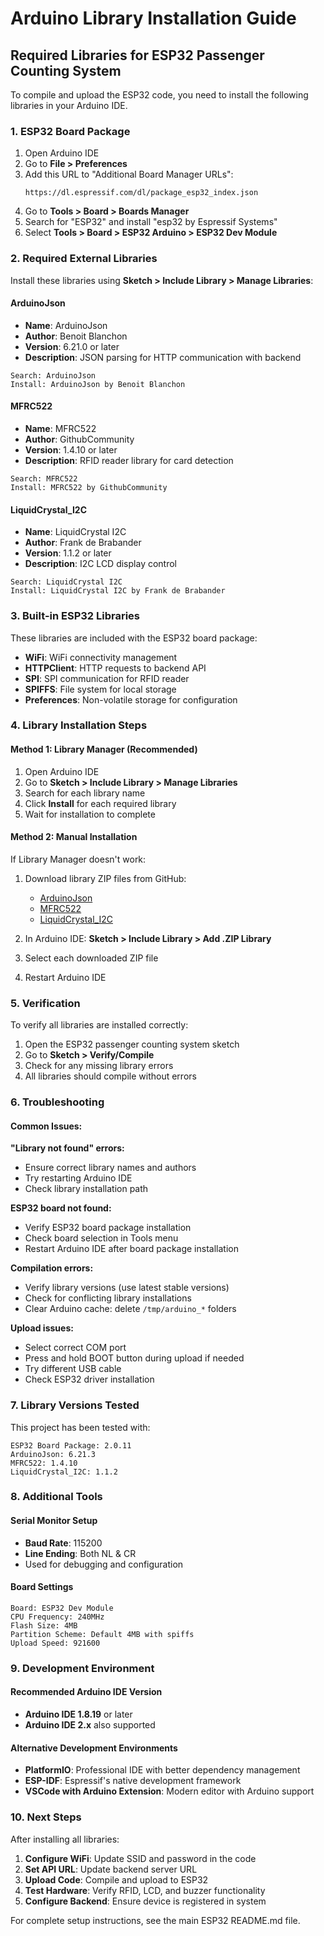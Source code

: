 # Arduino Library Installation Guide

## Required Libraries for ESP32 Passenger Counting System

To compile and upload the ESP32 code, you need to install the following libraries in your Arduino IDE.

### 1. ESP32 Board Package
1. Open Arduino IDE
2. Go to **File > Preferences**
3. Add this URL to "Additional Board Manager URLs":
   ```
   https://dl.espressif.com/dl/package_esp32_index.json
   ```
4. Go to **Tools > Board > Boards Manager**
5. Search for "ESP32" and install "esp32 by Espressif Systems"
6. Select **Tools > Board > ESP32 Arduino > ESP32 Dev Module**

### 2. Required External Libraries

Install these libraries using **Sketch > Include Library > Manage Libraries**:

#### ArduinoJson
- **Name**: ArduinoJson
- **Author**: Benoit Blanchon
- **Version**: 6.21.0 or later
- **Description**: JSON parsing for HTTP communication with backend

```
Search: ArduinoJson
Install: ArduinoJson by Benoit Blanchon
```

#### MFRC522
- **Name**: MFRC522
- **Author**: GithubCommunity
- **Version**: 1.4.10 or later
- **Description**: RFID reader library for card detection

```
Search: MFRC522
Install: MFRC522 by GithubCommunity
```

#### LiquidCrystal_I2C
- **Name**: LiquidCrystal I2C
- **Author**: Frank de Brabander
- **Version**: 1.1.2 or later
- **Description**: I2C LCD display control

```
Search: LiquidCrystal I2C
Install: LiquidCrystal I2C by Frank de Brabander
```

### 3. Built-in ESP32 Libraries
These libraries are included with the ESP32 board package:

- **WiFi**: WiFi connectivity management
- **HTTPClient**: HTTP requests to backend API
- **SPI**: SPI communication for RFID reader
- **SPIFFS**: File system for local storage
- **Preferences**: Non-volatile storage for configuration

### 4. Library Installation Steps

#### Method 1: Library Manager (Recommended)
1. Open Arduino IDE
2. Go to **Sketch > Include Library > Manage Libraries**
3. Search for each library name
4. Click **Install** for each required library
5. Wait for installation to complete

#### Method 2: Manual Installation
If Library Manager doesn't work:

1. Download library ZIP files from GitHub:
   - [ArduinoJson](https://github.com/bblanchon/ArduinoJson/releases)
   - [MFRC522](https://github.com/miguelbalboa/rfid/releases)
   - [LiquidCrystal_I2C](https://github.com/johnrickman/LiquidCrystal_I2C/releases)

2. In Arduino IDE: **Sketch > Include Library > Add .ZIP Library**
3. Select each downloaded ZIP file
4. Restart Arduino IDE

### 5. Verification

To verify all libraries are installed correctly:

1. Open the ESP32 passenger counting system sketch
2. Go to **Sketch > Verify/Compile**
3. Check for any missing library errors
4. All libraries should compile without errors

### 6. Troubleshooting

#### Common Issues:

**"Library not found" errors:**
- Ensure correct library names and authors
- Try restarting Arduino IDE
- Check library installation path

**ESP32 board not found:**
- Verify ESP32 board package installation
- Check board selection in Tools menu
- Restart Arduino IDE after board package installation

**Compilation errors:**
- Verify library versions (use latest stable versions)
- Check for conflicting library installations
- Clear Arduino cache: delete `/tmp/arduino_*` folders

**Upload issues:**
- Select correct COM port
- Press and hold BOOT button during upload if needed
- Try different USB cable
- Check ESP32 driver installation

### 7. Library Versions Tested

This project has been tested with:

```
ESP32 Board Package: 2.0.11
ArduinoJson: 6.21.3
MFRC522: 1.4.10
LiquidCrystal_I2C: 1.1.2
```

### 8. Additional Tools

#### Serial Monitor Setup
- **Baud Rate**: 115200
- **Line Ending**: Both NL & CR
- Used for debugging and configuration

#### Board Settings
```
Board: ESP32 Dev Module
CPU Frequency: 240MHz
Flash Size: 4MB
Partition Scheme: Default 4MB with spiffs
Upload Speed: 921600
```

### 9. Development Environment

#### Recommended Arduino IDE Version
- **Arduino IDE 1.8.19** or later
- **Arduino IDE 2.x** also supported

#### Alternative Development Environments
- **PlatformIO**: Professional IDE with better dependency management
- **ESP-IDF**: Espressif's native development framework
- **VSCode with Arduino Extension**: Modern editor with Arduino support

### 10. Next Steps

After installing all libraries:

1. **Configure WiFi**: Update SSID and password in the code
2. **Set API URL**: Update backend server URL
3. **Upload Code**: Compile and upload to ESP32
4. **Test Hardware**: Verify RFID, LCD, and buzzer functionality
5. **Configure Backend**: Ensure device is registered in system

For complete setup instructions, see the main ESP32 README.md file.